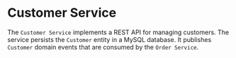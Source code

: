 # Customer Service

The `Customer Service` implements a REST API for managing customers.
The service persists the `Customer` entity in a MySQL database.
It publishes `Customer` domain events that are consumed by the `Order Service`.
